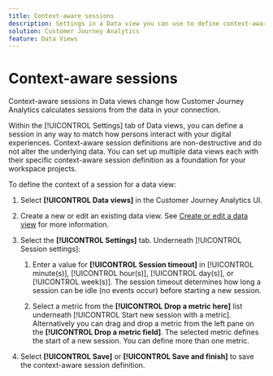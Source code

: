 ```yaml
---
title: Context-aware sessions
description: Settings in a Data view you can use to define context-aware sessions.
solution: Customer Journey Analytics
feature: Data Views
---
```


# Context-aware sessions

Context-aware sessions in Data views change how Customer Journey Analytics calculates sessions from the data in your connection.

Within the [!UICONTROL Settings] tab of Data views, you can define a session in any way to match how persons interact with your digital experiences. Context-aware session definitions are non-destructive and do not alter the underlying data. You can set up multiple data views each with their specific context-aware session definition as a foundation for your workspace projects.

To define the context of a session for a data view:

1. Select **[!UICONTROL Data views]** in the Customer Journey Analytics UI.

1. Create a new or edit an existing data view. See [Create or edit a data view](create-dataview.md) for more information.

1. Select the **[!UICONTROL Settings]** tab. Underneath [!UICONTROL Session settings]:

   1. Enter a value for **[!UICONTROL Session timeout]** in [!UICONTROL minute(s)], [!UICONTROL hour(s)], [!UICONTROL day(s)], or [!UICONTROL week(s)]. The session timeout determines how long a session can be idle (no events occur) before starting a new session.

   2. Select a metric from the **[!UICONTROL Drop a metric here]** list underneath [!UICONTROL Start new session with a metric]. Alternatively you can drag and drop a metric from the left pane on the **[!UICONTROL Drop a metric field]**. The selected metric defines the start of a new session. You can define more than one metric.

1. Select **[!UICONTROL Save]** or **[!UICONTROL Save and finish]** to save the context-aware session definition.

